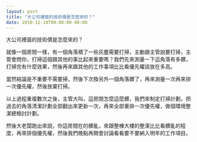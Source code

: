 ```yaml
---
layout: post
title: "大公司裡面的技術債是怎麼來的？"
date: 2018-12-18T00:00:00-08:00
---
```


大公司裡面的技術債是怎麼來的？

就像一個房間一樣，有一個角落積了一些灰塵需要打掃，主動跟主管說要打掃，主管會問你，打掃這個跟其他的事比起來重要嗎？我們先來測量一下這角落有多髒，打掃完有什麼效果，然後再來跟其他的工作事項比比看優先權該放在多高。

當然結論是不重要不需要掃，然後下次換另外一個角落髒了，再來測量一次再來排一次優先權，然後放棄打掃。

以上過程重複數次之後，主管大叫，這房間怎麼這麼髒，我們來制定打掃計劃，把過去的角落清潔計劃全部翻出來更新一次，再來全部重排一次優先權，做個環境整潔總檢討計劃。

然後大老闆跑出來說，你這房間在的髒亂，來跟整棟大樓的整潔比比看髒亂的程度，再來排個優先權，然後我們晚點再開會討論看看要不要納入明年的工作項目。